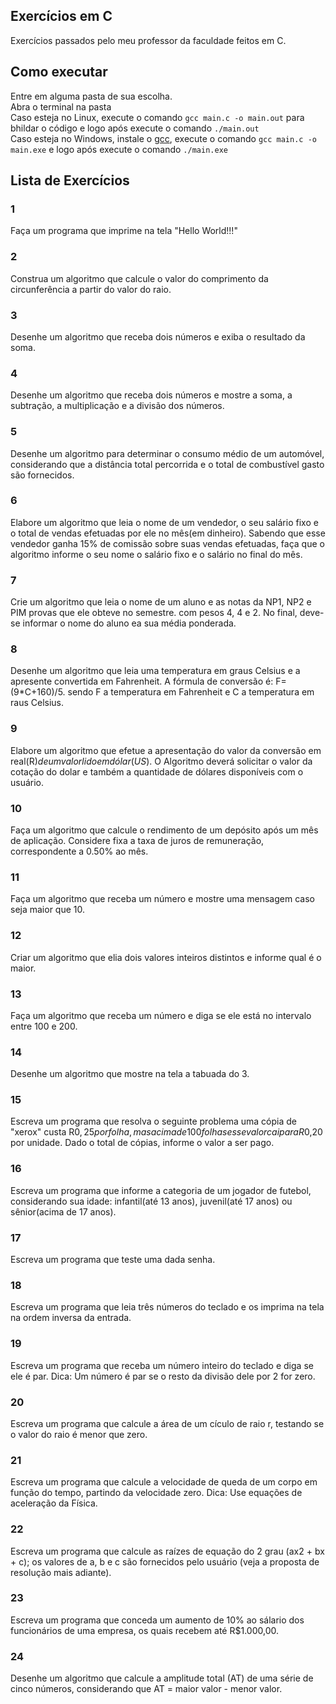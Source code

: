 ## Exercícios em C

Exercícios passados pelo meu professor da faculdade feitos em C.

## Como executar

Entre em alguma pasta de sua escolha.<br/>
Abra o terminal na pasta<br/>
Caso esteja no Linux, execute o comando `gcc main.c -o main.out` para bhildar o código e logo após execute o comando `./main.out`<br/>
Caso esteja no Windows, instale o [gcc](https://wldomiciano.com/instalando-gcc-no-windows-com-mingw/), execute o comando `gcc main.c -o main.exe` e logo após execute o comando `./main.exe`

## Lista de Exercícios

### 1

Faça um programa que imprime na tela "Hello World!!!"

### 2

Construa um algoritmo que calcule o valor do comprimento da circunferência a partir do valor do raio.

### 3

Desenhe um algoritmo que receba dois números e exiba o resultado da soma.

### 4

Desenhe um algoritmo que receba dois números e mostre a soma, a subtração, a multiplicação e a divisão dos números.

### 5

Desenhe um algoritmo para determinar o consumo médio de um automóvel, considerando que a distância total percorrida e o total de combustível gasto são fornecidos.

### 6

Elabore um algoritmo que leia o nome de um vendedor, o seu salário fixo e o total de vendas efetuadas por ele no mês(em dinheiro). Sabendo que esse vendedor ganha 15% de comissão sobre suas vendas efetuadas, faça que o algoritmo informe o seu nome o salário fixo e o salário no final do mês.

### 7

Crie um algoritmo que leia o nome de um aluno e as notas da NP1, NP2 e PIM provas que ele obteve no semestre. com pesos 4, 4 e 2. No final, deve-se informar o nome do aluno ea sua média ponderada.

### 8

Desenhe um algoritmo que leia uma temperatura em graus Celsius e a apresente convertida em Fahrenheit. A fórmula de conversão é: F=(9\*C+160)/5. sendo F a temperatura em Fahrenheit e C a temperatura em raus Celsius.

### 9

Elabore um algoritmo que efetue a apresentação do valor da conversão em real(R$) de um valor lido em dólar(US$). O Algoritmo deverá solicitar o valor da cotação do dolar e também a quantidade de dólares disponíveis com o usuário.

### 10

Faça um algoritmo que calcule o rendimento de um depósito após um mês de aplicação. Considere fixa a taxa de juros de remuneração, correspondente a 0.50% ao mês.

### 11

Faça um algoritmo que receba um número e mostre uma mensagem caso seja maior que 10.

### 12

Criar um algoritmo que elia dois valores inteiros distintos e informe qual é o maior.

### 13

Faça um algoritmo que receba um número e diga se ele está no intervalo entre 100 e 200.

### 14

Desenhe um algoritmo que mostre na tela a tabuada do 3.

### 15

Escreva um programa que resolva o seguinte problema uma cópia de "xerox" custa R$0,25 por folha, mas acima de 100 folhas esse valor cai para R$0,20 por unidade. Dado o total de cópias, informe o valor a ser pago.

### 16

Escreva um programa que informe a categoria de um jogador de futebol, considerando sua idade: infantil(até 13 anos), juvenil(até 17 anos) ou sênior(acima de 17 anos).

### 17

Escreva um programa que teste uma dada senha.

### 18

Escreva um programa que leia três números do teclado e os imprima na tela na ordem inversa da entrada.

### 19

Escreva um programa que receba um número inteiro do teclado e diga se ele é par. Dica: Um número é par se o resto da divisão dele por 2 for zero.

### 20

Escreva um programa que calcule a área de um cículo de raio r, testando se o valor do raio é menor que zero.

### 21

Escreva um programa que calcule a velocidade de queda de um corpo em função do tempo, partindo da velocidade zero. Dica: Use equações de aceleração da Física.

### 22

Escreva um programa que calcule as raízes de equação do 2 grau (ax2 + bx + c); os valores de a, b e c são fornecidos pelo usuário (veja a proposta de resolução mais adiante).

### 23

Escreva um programa que conceda um aumento de 10% ao sálario dos funcionários de uma empresa, os quais recebem até R\$1.000,00.

### 24

Desenhe um algoritmo que calcule a amplitude total (AT) de uma série de cinco números, considerando que AT = maior valor - menor valor.
